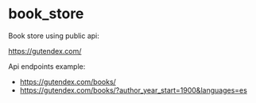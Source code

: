 # book_store

Book store using public api: 

https://gutendex.com/ 

Api endpoints example: 

- https://gutendex.com/books/
- https://gutendex.com/books/?author_year_start=1900&languages=es